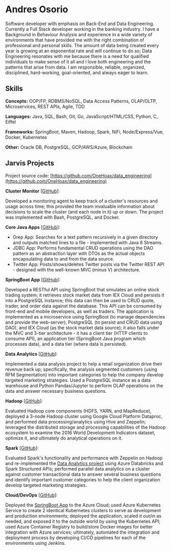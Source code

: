 # Andres Osorio

Software developer with emphasis on Back-End and Data Engineering. Currently a Full Stack developer working in the banking industry. I have a Background in Behaviour Analysis and experience in a wide variety of environments that have provided me with the right combination of professional and personal skills. The amount of data being created every year is growing at an exponential rate and will continue to do so; Data Engineering resonates with me because there is a need for qualified individuals to make sense of it all and I love both engineering and the patterns that arise from data. I am responsible, reliable, organized, disciplined, hard-working, goal-oriented, and always eager to learn.


## Skills

**Concepts:** OOP/FP, RDBMS/NoSQL, Data Access Patterns, OLAP/OLTP, Microservices, REST APIs, Agile, TDD

**Languages:** Java, SQL, Bash, Git, Go, JavaScript/HTML/CSS, Python, C, Eiffel

**Frameworks:** SpringBoot, Maven, Hadoop, Spark, NiFi, Node/Express/Vue, Docker, Kubernetes

**Other:** Oracle DB, PostgreSQL, GCP/AWS/Azure, Blockchain


## Jarvis Projects

Project source code: [https://github.com/OneHoax/data_engineering](https://github.com/OneHoax/data_engineering)

**Cluster Monitor** [[GitHub](https://github.com/OneHoax/data_engineering/tree/master/linux_sql)]: 

Developed a monitoring agent to keep track of a cluster's resources and usage across time; this provided the team invaluable information about decisions to scale the cluster (and each node in it) up or down. The project was implemented with Bash, PostgreSQL, and Docker.

**Core Java Apps** [[GitHub](https://github.com/OneHoax/data_engineering/tree/master/core_java)]:
      
  - Grep App: Searches for a text pattern recursively in a given directory and outputs matched lines to a file - implemented with Java 8 Streams.
  - JDBC App: Performs fundamental CRUD operations using the DAO pattern as an abstraction layer with DTOs as the actual objects encapsulating data to and from the data source.
  - Twitter App: Posts/shows/deletes Twitter posts via the Twitter REST API - designed with the well-known MVC (minus V) architecture.

**SpringBoot App** [[GitHub](https://github.com/OneHoax/data_engineering/tree/master/springboot)]: 

Developed a RESTful API using SpringBoot that simulates an online stock trading system; it retrieves stock market data from IEX Cloud and persists it into a PostgreSQL instance; this data can then be used to CRUD quote, trader, and order data against the database. This API can be consumed by front-end and mobile developers, as well as traders. The application is implemented as a microservice using SpringBoot (to manage dependencies and provide the web-server), PostgreSQL (to persist and CRUD data using DAO), and IEX Cloud (as the stock market data source); it also falls under the MVC and 3-tier architecture - it has a client tier (HTTP clients to consume API), an application tier (SpringBoot Java program which processes data), and a data tier (where data is persisted).

**Data Analytics** [[GitHub](https://github.com/OneHoax/data_engineering/tree/master/python_data_wrangling)]: 

Implemented a data analysis project to help a retail organization drive their revenue back up; specifically, the analysis segmented customers (using RFM Segmentation) into important categories to help the company develop targeted marketing strategies. Used a PostgreSQL instance as a data warehouse and Python Pandas/Jupyter to perform OLAP operations on the data and answer necessary business questions.

**Hadoop** [[GitHub](https://github.com/OneHoax/data_engineering/tree/master/hadoop)]: 

Evaluated Hadoop core components (HDFS, YARN, and MapReduce), deployed a 3-node Hadoop cluster using Google Cloud Platform Dataproc, and performed data processing/analytics using Hive and Zeppelin; leveraged the distributed storage and processing capabilities of the Hadoop ecosystem to examine the 2016 World Development Indicators dataset, optimize it, and ultimately do analytical operations on it.

**Spark** [[GitHub](https://github.com/OneHoax/data_engineering/tree/master/spark)]: 

Evaluated Spark's functionality and performance with Zeppelin on Hadoop and re-implemented the [Data Analytics project](https://github.com/OneHoax/data_engineering/tree/master/python_data_wrangling) using Azure Databricks and Spark Structured APIs; performed parallel data analytics on a cluster against customer transactional data to answer several business questions and identify important customer categories to help the client organization develop targeted marketing strategies.

**Cloud/DevOps** [[GitHub](https://github.com/OneHoax/data_engineering/tree/master/cloud_devops)]: 

Deployed the [SpringBoot App](https://github.com/OneHoax/data_engineering/tree/master/springboot) to the Azure Cloud; used Azure Kubernetes Service to create 2 identical Kubernetes clusters to serve as development and production environments; deployed the application, scaled it out/in as needed, and exposed it to the outside world by using the Kubernetes API; used Azure Container Registry to build/store Docker images for better integration with Azure services; ultimately, automated the integration and deployment process by developing CI/CD pipelines for each of the environments using Jenkins.

